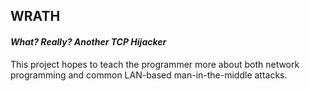 ## WRATH
#### <i> What? Really? Another TCP Hijacker </i>

This project hopes to teach the programmer more about both network
programming and common LAN-based man-in-the-middle attacks. 
